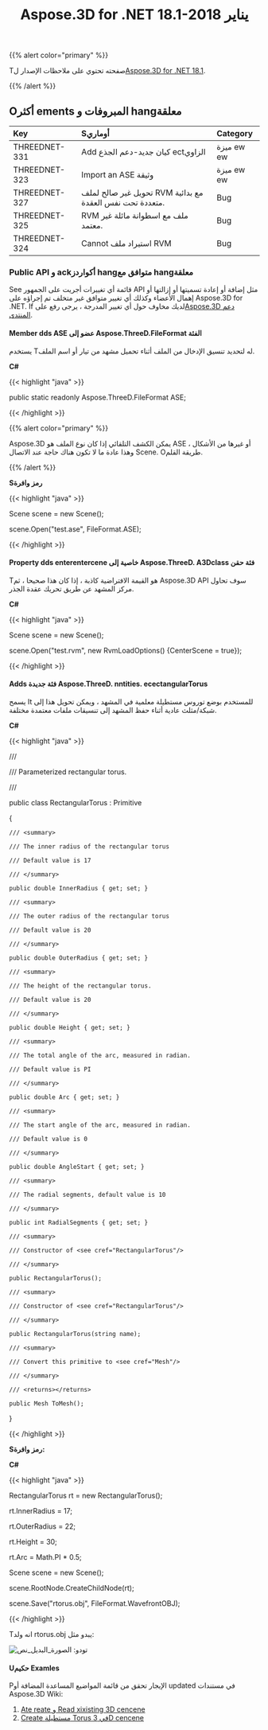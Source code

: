 ﻿---
title: Aspose.3D for .NET 18.1-يناير 2018
type: docs
weight: 120
url: /ar/net/aspose-3d-for-net-18-1-january-2018/
---
{{% alert color="primary" %}} 

Tصفحته تحتوي على ملاحظات الإصدار ل[Aspose.3D for .NET 18.1](https://www.nuget.org/packages/Aspose.3D/18.1.0).

{{% /alert %}} 
## **Oأكثر ements المبروفات و hangمعلقة**

|**Key**|**Sأوماري**|**Category**|
|:- |:- |:- |
|THREEDNET-331|Add كيان جديد-دعم الجذع ectالزاوي|ميزة ew ew|
|THREEDNET-323|Import an ASE وثيقة|ميزة ew ew|
|THREEDNET-327|تحويل غير صالح لملف RVM مع بدائية متعددة تحت نفس العقدة.|Bug|
|THREEDNET-325|RVM ملف مع اسطوانة مائلة غير معتمد.|Bug|
|THREEDNET-324|Cannot استيراد ملف RVM|Bug|
### **Public API و ackأكواردز hangمتوافق مع hangمعلقة**
See قائمة أي تغييرات أجريت على الجمهور API مثل إضافة أو إعادة تسميتها أو إزالتها أو إهمال الأعضاء وكذلك أي تغيير متوافق غير متخلف تم إجراؤه على Aspose.3D for .NET. If لديك مخاوف حول أي تغيير المدرجة ، يرجى رفع على[Aspose.3D دعم المنتدى](https://forum.aspose.com/c/3d/18).
#### **Member dds ASE عضو إلى Aspose.ThreeD.FileFormat الفئة**
يستخدم Tله لتحديد تنسيق الإدخال من الملف أثناء تحميل مشهد من تيار أو اسم الملف.

**C#**

{{< highlight "java" >}}

 public static readonly Aspose.ThreeD.FileFormat ASE;

{{< /highlight >}}

{{% alert color="primary" %}} 

Aspose.3D يمكن الكشف التلقائي إذا كان نوع الملف هو ASE أو غيرها من الأشكال ، وهذا عادة ما لا تكون هناك حاجة عند الاتصال Scene. Oطريقة القلم.

{{% /alert %}} 

**Sرمز وافرة**

{{< highlight "java" >}}

 Scene scene = new Scene();

scene.Open("test.ase", FileFormat.ASE);

{{< /highlight >}}
#### **Property dds enterentercene خاصية إلى Aspose.ThreeD. A3Dclass فئة حقن**
Tهو القيمة الافتراضية كاذبة ، إذا كان هذا صحيحا ، ثم Aspose.3D API سوف تحاول مركز المشهد عن طريق تحريك عقدة الجذر.

**C#**

{{< highlight "java" >}}

 Scene scene = new Scene();

scene.Open("test.rvm", new RvmLoadOptions() {CenterScene = true});

{{< /highlight >}}
#### **Adds فئة جديدة Aspose.ThreeD. nntities. ecectangularTorus**
يسمح It للمستخدم بوضع توروس مستطيلة معلمية في المشهد ، ويمكن تحويل هذا إلى شبكة/مثلث عادية أثناء حفظ المشهد إلى تنسيقات ملفات معتمدة مختلفة.

**C#**

{{< highlight "java" >}}

 /// <summary>

/// Parameterized rectangular torus.

/// </summary>

public class RectangularTorus : Primitive

{

    /// <summary>

    /// The inner radius of the rectangular torus

    /// Default value is 17

    /// </summary>

    public double InnerRadius { get; set; }

    /// <summary>

    /// The outer radius of the rectangular torus

    /// Default value is 20

    /// </summary>

    public double OuterRadius { get; set; }

    /// <summary>

    /// The height of the rectangular torus.

    /// Default value is 20

    /// </summary>

    public double Height { get; set; }

    /// <summary>

    /// The total angle of the arc, measured in radian.

    /// Default value is PI

    /// </summary>

    public double Arc { get; set; }

    /// <summary>

    /// The start angle of the arc, measured in radian.

    /// Default value is 0

    /// </summary>

    public double AngleStart { get; set; }

    /// <summary>

    /// The radial segments, default value is 10

    /// </summary>

    public int RadialSegments { get; set; }

    /// <summary>

    /// Constructor of <see cref="RectangularTorus"/>

    /// </summary>

    public RectangularTorus();

    /// <summary>

    /// Constructor of <see cref="RectangularTorus"/>

    /// </summary>

    public RectangularTorus(string name);

    /// <summary>

    /// Convert this primitive to <see cref="Mesh"/>

    /// </summary>

    /// <returns></returns>

    public Mesh ToMesh();

}

{{< /highlight >}}

**Sرمز وافرة:**

**C#**

{{< highlight "java" >}}

 RectangularTorus rt = new RectangularTorus();

rt.InnerRadius = 17;

rt.OuterRadius = 22;

rt.Height = 30;

rt.Arc = Math.PI * 0.5;

Scene scene = new Scene();

scene.RootNode.CreateChildNode(rt);

scene.Save("rtorus.obj", FileFormat.WavefrontOBJ);

{{< /highlight >}}

Tانه ولد rtorus.obj يبدو مثل:

![تودو: الصورة_البديل_نص](aspose-3d-for-net-18-1-january-2018_1.png)
#### **Uحكيم Examles**
Pالإيجار تحقق من قائمة المواضيع المساعدة المضافة أو updated في مستندات Aspose.3D Wiki:

1. [Ate reate و Read xixisting 3D cencene](/3d/ar/net/create-and-read-an-existing-3d-scene/)
1. [Create مستطيلة Torus في 3D cencene](/3d/ar/net/create-rectangular-torus-in-3d-scene/)
